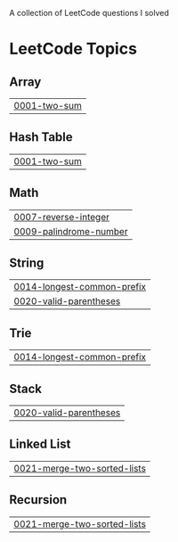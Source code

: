 A collection of LeetCode questions I solved
<!---LeetCode Topics Start-->
# LeetCode Topics
## Array
|  |
| ------- |
| [0001-two-sum](https://github.com/beingAni/Leetcode/tree/master/0001-two-sum) |
## Hash Table
|  |
| ------- |
| [0001-two-sum](https://github.com/beingAni/Leetcode/tree/master/0001-two-sum) |
## Math
|  |
| ------- |
| [0007-reverse-integer](https://github.com/beingAni/Leetcode/tree/master/0007-reverse-integer) |
| [0009-palindrome-number](https://github.com/beingAni/Leetcode/tree/master/0009-palindrome-number) |
## String
|  |
| ------- |
| [0014-longest-common-prefix](https://github.com/beingAni/Leetcode/tree/master/0014-longest-common-prefix) |
| [0020-valid-parentheses](https://github.com/beingAni/Leetcode/tree/master/0020-valid-parentheses) |
## Trie
|  |
| ------- |
| [0014-longest-common-prefix](https://github.com/beingAni/Leetcode/tree/master/0014-longest-common-prefix) |
## Stack
|  |
| ------- |
| [0020-valid-parentheses](https://github.com/beingAni/Leetcode/tree/master/0020-valid-parentheses) |
## Linked List
|  |
| ------- |
| [0021-merge-two-sorted-lists](https://github.com/beingAni/Leetcode/tree/master/0021-merge-two-sorted-lists) |
## Recursion
|  |
| ------- |
| [0021-merge-two-sorted-lists](https://github.com/beingAni/Leetcode/tree/master/0021-merge-two-sorted-lists) |
<!---LeetCode Topics End-->
